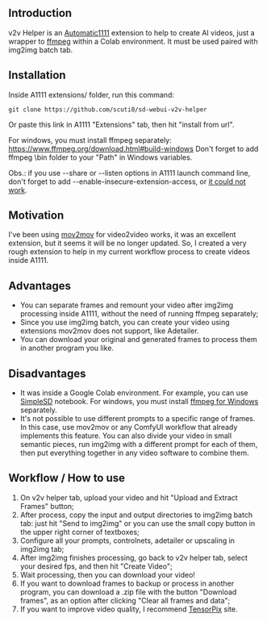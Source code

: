 ## Introduction
v2v Helper is an [Automatic1111](https://github.com/AUTOMATIC1111/stable-diffusion-webui/) extension to help to create AI videos, just a wrapper to [ffmpeg](https://github.com/XniceCraft/ffmpeg-colab.git) within a Colab environment.
It must be used paired with img2img batch tab.


## Installation
Inside A1111 extensions/ folder, run this command:
```
git clone https://github.com/scuti0/sd-webui-v2v-helper
```
Or paste this link in A1111 "Extensions" tab, then hit "install from url".

For windows, you must install ffmpeg separately: https://www.ffmpeg.org/download.html#build-windows
Don't forget to add ffmpeg \bin folder to your "Path" in Windows variables.

Obs.: if you use --share or --listen options in A1111 launch command line, don't forget to add --enable-insecure-extension-access, or [it could not work](https://github.com/AUTOMATIC1111/stable-diffusion-webui/wiki/Extensions/f0258ac80df3176dbf9e900c5ad9d638f90b1923).


## Motivation

I've been using [mov2mov](https://github.com/Scholar01/sd-webui-mov2mov) for video2video works, it was an excellent extension, but it seems it will be no longer updated. 
So, I created a very rough extension to help in my current workflow process to create videos inside A1111.


## Advantages
- You can separate frames and remount your video after img2img processing inside A1111, without the need of running ffmpeg separately;
- Since you use img2img batch, you can create your video using extensions mov2mov does not support, like Adetailer.
- You can download your original and generated frames to process them in another program you like.


## Disadvantages
- It was inside a Google Colab environment. For example, you can use [SimpleSD](https://civitai.com/articles/2674/simplesd-stable-diffusion-colab-notebook) notebook. For windows, you must install [ffmpeg for Windows](https://www.ffmpeg.org/download.html#build-windows) separately.
- It's not possible to use different prompts to a specific range of frames. In this case, use mov2mov or any ComfyUI workflow that already implements this feature. 
  You can also divide your video in small semantic pieces, run img2img with a different prompt for each of them, then put everything together in any video software to combine them.


## Workflow / How to use
1. On v2v helper tab, upload your video and hit "Upload and Extract Frames" button;
2. After process, copy the input and output directories to img2img batch tab: just hit "Send to img2img" or you can use the small copy button in the upper right corner of textboxes;
3. Configure all your prompts, controlnets, adetailer or upscaling in img2img tab;
4. After img2img finishes processing, go back to v2v helper tab, select your desired fps, and then hit "Create Video";
5. Wait processing, then you can download your video!
6. If you want to download frames to backup or process in another program, you can download a .zip file with the button "Download frames", as an option after clicking "Clear all frames and data";
7. If you want to improve video quality, I recommend [TensorPix](https://app.tensorpix.ai/) site.

